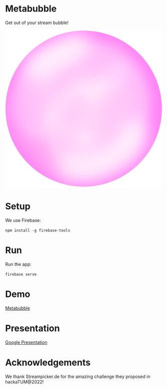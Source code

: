 # Metabubble
Get out of your stream bubble!

![alt text](https://github.com/stoianmihail/Metabubble/blob/main/public/assets/img/bubble.png?raw=true)

# Setup

We use Firebase:

`
npm install -g firebase-tools
`

# Run

Run the app:

`
firebase serve
`

# Demo

[Metabubble](https://meta-bubble.web.app "Metabubble")

# Presentation

[Google Presentation](https://docs.google.com/presentation/d/1-Evi7l5qfgz1lhSUDqI_-yUnpXX2ZqiHGmaM1qp4flc/edit?usp=drivesdk)

# Acknowledgements

We thank Streampicker.de for the amazing challenge they proposed in hackaTUM@2022!
